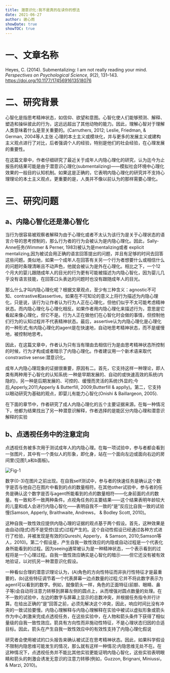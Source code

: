 ```yaml
---
title: 潜意识化:我不是真的在读你的想法
date: 2021-06-27
author: 谢心雨
showDate: true
showTOC: true
---
```


# 一、文章名称

Heyes, C. (2014). Submentalizing: I am not really reading your mind. *Perspectives on Psychological Science, 9*(2), 131–143. https://doi.org/10.1177/1745691613518076

# 二、研究背景

心智化是指思考精神状态，如信仰、欲望和意图。心智化使人们能够预测、解释、塑造和操纵彼此的行为，这远远超出了其他动物的能力。因此，理解心智对于理解人类意味着什么是至关重要的。(Carruthers, 2012; Leslie, Friedman, & German, 2004等人主张 心理的本土主义或模块化，并与更多的发展主义或建构主义观点进行了对比，后者强调个人的经验，特别是他们的社会经验，在心理发展的重要性。

在这篇文章中，作者仔细研究了最近关于成年人内隐心理化的研究，认为迄今为止报告的结果可能是由于潜意识心理化(submentalizing)——模拟社会环境中心理化效果的一般目的认知机制。如果这是正确的，它表明内隐心理化的研究并不支持心理理论的本土主义观点，更重要的是，人类并不像以前认为的那样需要心理化。

# 三、研究问题

## a、内隐心智化还是潜心智化

​		当行为很容易被观察者解释为由于心理化或者不太认为该行为是关于心理状态的语言介导的思考控制的，那么行为者的行为会被认为是内隐心理化。因此，Sally-Anne任务(Wimmer & Perner, 1983)被认为是mentalizing或者 explicit mentalizing,因为被试会用正确的语言回答提出的问题，并且有足够的时间去回答这些问题。类似地，如果一个成年人在回答有关另一个行为者想要什么或相信什么的问题时条理清晰且不动声色，他就会被认为是外在心理化。相比之下，一个12个月大的婴儿跟随成年人的目光的行为更有可能被描述为内隐心智化，因为婴儿几乎没有语言技能，在回答口头表达的问题时也没有跟随成年人的目光。

​		那么什么才叫内隐心理化呢？根据文章观点，至少有三种含义：agnostic不可知、contrastive和assertive。如果在不可知论的意义上将行为描述为内隐心理化，只是说，该行为让作者认为行为人正在心理化，但他们似乎不太可能考虑精神状态。而内隐心理化与心理化相反。如果作者用内隐心理化来描述行为，意思是它看起来像心理化，但它不是。行为人正在做他们在心智化时会做的事情，但控制他们行为的认知过程并不代表精神状态。最后，assertive认为内隐心理化是心理化的一种形式;有内隐心理化的agent是在快速地，自动地思考精神状态，而不是缓慢地，被控制地思考。

​		因此，在这篇文章中，作者认为只有当有理由去相信行为是由思考精神状态所控制的时候，行为才构成或者暗示了内隐心理化。作者建议用一个新术语来取代constrastive sense:潜意识化。

​		成年人内隐心理现象的证据很重要，原因有二。首先，它支持这样一种理论，即人类有两种用于心智化的认知系统:一种是早期发展的、自动的或快速高效的系统(内隐的)，另一种是后期发展的、可控的、缓慢而灵活的系统(外显的;今后,Apperly,2011;Apperly & Butterfill, 2009;Butterfill & applly)。第二，它支持以眼动研究为基础的观点，即婴儿有能力心智化(Onishi & Baillargeon, 2005).

​		在下面的章节中，作者研究了成人内隐心理化的五个主要证据来源。在每一种情况下，他都为结果找出了另一种潜意识解释，作者选择的是能区分内隐心理和潜意识解释的实验

## b、点透视任务中的注意定向

点透视任务被多次用于测试成年人的内隐心理。在每一项试验中，参与者都会看到一张图片，其中有一个类似人的形象，即化身，站在一个面向左边或面向右边的房间里(见图1,a和b面板)。

![Fig-1]()

​		数字(0-3)在图片之前出现。在自我self测试中，参与者的快速任务是确认这个数字是否与他自己在图片中看到的点的数量相符。在其他other试验中，参与者的任务是确认这个数字是否与agent所能看到的点的数量相符——化身前面的点的数量。有一致和不一致两种条件。点视角任务的主要结果——这个结果表明年龄较大的儿童和成人会进行内隐心智化——表明自我不一致的“是”反应比自我一致的试验慢(Samson, Apperly, Braithwaite, Andrews， & Bodley Scott, 2010)。

​		这种自我一致性效应提供内隐心理的证据的观点基于两个假设。首先，这种效果是由自动(隐式)而不是受控(显式)过程产生的。这个自动性假设已经通过各种方式进行了检验，并被发现是有效的(Qureshi, Apperly， & Samson, 2010;Samson等人，2010)。第二个假设是，产生自我一致性效应的内隐或自动过程是一个代表化身所能看到的过程。因为seeing通常被认为是一种精神状态，一个表示看到的过程将是一个心理过程。自我一致性效应确实是心智化的暗示——但它还没有被有效地验证，以对抗另一种潜意识化假设。

​		一种看似合理的潜意识理论认为，(A)角色的方向性特征而非执行性特征才是最重要的，(b)这些特征调节着一个代表屏幕一边点数量的过程;它并不将此数字表示为agent可以看到的数字。例如，就像箭头一样，角色的正面特征(前额、眼睛、鼻子等)会自动将注意力转移到屏幕左侧的圆点上，从而增强对圆点数量的处理。在不一致的试验中，左边的数字与屏幕上显示的总数冲突，并根据任务指令并行计算。在给出正确的“是”回答之前，必须先解决这个冲突，因此，响应时间比没有冲突的一致试验要慢。内隐心理解释与内隐心理解释在实验中被试以虚拟形象或箭头作为中心刺激来完成点透视任务，在这些实验中，在人物和箭头条件下获得了相似量级的自我一致性效应。箭具有方向性而非施动性特征，不是心理状态归因的合适目标。因此，箭头在产生自我一致性效应中的有效性支持了内隐心理化假说

​		研究者会使用被试的口头报告来确认被试正在思考精神状态。因此，如果科学假设不限制内隐思维可能发生的情况，那么就有这样一种情况:内隐思维无处不在。在这种情况下，点透视任务并不能比其他实验更能证明内隐心智化，这些实验表明眼睛和箭头的刺激会诱发无意识的注意力转移(例如，Guzzon, Brignani, Miniussi， & Marzi, 2010)。

